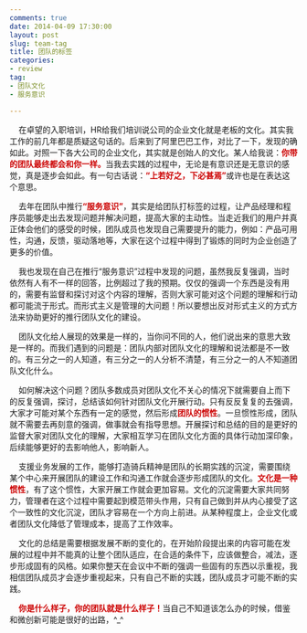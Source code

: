 ```yaml
---
comments: true
date: 2014-04-09 17:30:00
layout: post
slug: team-tag
title: 团队的标签
categories:
- review
tag:
- 团队文化
- 服务意识

---
```

<p>&nbsp;&nbsp;&nbsp;&nbsp;在卓望的入职培训，HR给我们培训说公司的企业文化就是老板的文化。其实我工作的前几年都是质疑这句话的。后来到了阿里巴巴工作，对比了一下，发现的确如此。对照一下各大公司的企业文化，其实就是创始人的文化。某人给我说：<font color="#cc0000"><strong>你带的团队最终都会和你一样。</strong></font>当我去实践的过程中，无论是有意识还是无意识的感觉，真是逐步会如此。有一句古话说：<font color="#cc0000"><strong>“上若好之，下必甚焉”</strong></font>或许也是在表达这个意思。</p>
<p>&nbsp;&nbsp;&nbsp;&nbsp;去年在团队中推行<font color="#cc0000"><strong>“服务意识”</strong></font>，其实是给团队打标签的过程，让产品经理和程序员能够走出去发现问题并解决问题，提高大家的主动性。当走近我们的用户并真正体会他们的感受的时候，团队成员也发现自己需要提升的能力，例如：产品可用性，沟通，反馈，驱动落地等，大家在这个过程中得到了锻炼的同时为企业创造了更多的价值。</p>
<p>&nbsp;&nbsp;&nbsp;&nbsp;我也发现在自己在推行“服务意识”过程中发现的问题，虽然我反复强调，当时依然有人有不一样的回答，比例超过了我的预期。仅仅的强调一个东西是没有用的，需要有监督和探讨对这个内容的理解，否则大家可能对这个问题的理解和行动都可能流于形式。而形式主义是管理的大问题！所以要想出反对形式主义的方式方法来协助更好的推行团队文化的建设。</p>
<p>&nbsp;&nbsp;&nbsp;&nbsp;团队文化给人展现的效果是一样的，当你问不同的人，他们说出来的意思大致是一样的。而我们遇到的问题是：团队内部对团队文化的理解和说法都是不一致的。有三分之一的人知道，有三分之一的人分析不清楚，有三分之一的人不知道团队文化什么。</p>
<p>&nbsp;&nbsp;&nbsp;&nbsp;如何解决这个问题？团队多数成员对团队文化不关心的情况下就需要自上而下的反复强调，探讨，总结该如何针对团队文化开展行动。只有反反复复的去强调，大家才可能对某个东西有一定的感觉，然后形成<font color="#cc0000"><strong>团队的惯性</strong></font>。一旦惯性形成，团队就不需要去再刻意的强调，做事就会有指导思想。开展探讨和总结的目的是更好的监督大家对团队文化的理解，大家相互学习在团队文化方面的具体行动加深印象，后续能够更好的去影响他人，影响新人。</p>
<p>&nbsp;&nbsp;&nbsp;&nbsp;支援业务发展的工作，能够打造骑兵精神是团队的长期实践的沉淀，需要围绕某个中心来开展团队的建设工作和沟通工作就会逐步形成团队的文化。<font color="#cc0000"><strong>文化是一种惯性</strong></font>，有了这个惯性，大家开展工作就会更加容易。文化的沉淀需要大家共同努力，管理者在这个过程中需要起到模范带头作用，只有自己做到并从内心接受了这个一致性的文化沉淀，团队才容易在一个方向上前进。从某种程度上，企业文化或者团队文化降低了管理成本，提高了工作效率。</p>
<p>&nbsp;&nbsp;&nbsp;&nbsp;文化的总结是需要根据发展不断的变化的，在开始阶段提出来的内容可能在发展的过程中并不能真的让整个团队适应，在合适的条件下，应该做整合，减法，逐步形成固有的风格。如果你整天在会议中不断的强调一些固有的东西以示重视，我相信团队成员才会逐步重视起来，只有自己不断的实践，团队成员才可能不断的实践。</p>
<p>&nbsp;&nbsp;&nbsp;&nbsp;<font color="#cc0000"><strong>你是什么样子，你的团队就是什么样子！</strong></font>当自己不知道该怎么办的时候，借鉴和微创新可能是很好的出路，^_^</p>

<p>&nbsp;&nbsp;&nbsp;&nbsp;</p>